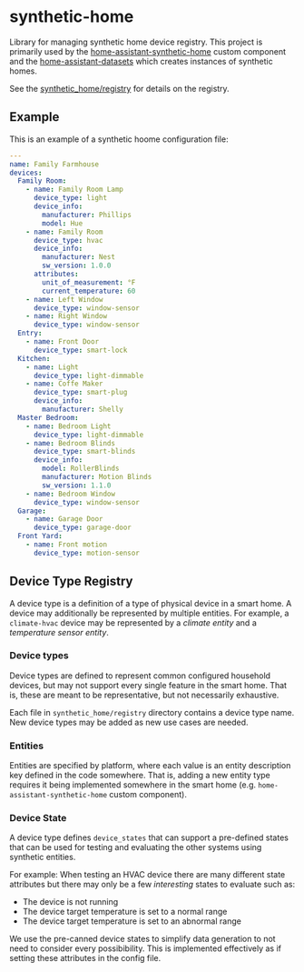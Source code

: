 # synthetic-home

Library for managing synthetic home device registry. This project is primarily
used by the [home-assistant-synthetic-home](https://github.com/allenporter/home-assistant-synthetic-home)
custom component and the [home-assistant-datasets](https://github.com/allenporter/home-assistant-datasets)
which creates instances of synthetic homes.

See the [synthetic_home/registry](synthetic_home/registry) for details on the registry.

## Example

This is an example of a synthetic hoome configuration file:

```yaml
---
name: Family Farmhouse
devices:
  Family Room:
    - name: Family Room Lamp
      device_type: light
      device_info:
        manufacturer: Phillips
        model: Hue
    - name: Family Room
      device_type: hvac
      device_info:
        manufacturer: Nest
        sw_version: 1.0.0
      attributes:
        unit_of_measurement: °F
        current_temperature: 60
    - name: Left Window
      device_type: window-sensor
    - name: Right Window
      device_type: window-sensor
  Entry:
    - name: Front Door
      device_type: smart-lock
  Kitchen:
    - name: Light
      device_type: light-dimmable
    - name: Coffe Maker
      device_type: smart-plug
      device_info:
        manufacturer: Shelly
  Master Bedroom:
    - name: Bedroom Light
      device_type: light-dimmable
    - name: Bedroom Blinds
      device_type: smart-blinds
      device_info:
        model: RollerBlinds
        manufacturer: Motion Blinds
        sw_version: 1.1.0
    - name: Bedroom Window
      device_type: window-sensor
  Garage:
    - name: Garage Door
      device_type: garage-door
  Front Yard:
    - name: Front motion
      device_type: motion-sensor
```

## Device Type Registry

A device type is a definition of a type of physical device in a smart home. A
device may additionally be represented by multiple entities. For example, a
`climate-hvac` device may be represented by a *climate entity* and a *temperature
sensor entity*.

### Device types

Device types are defined to represent common configured household devices,
but may not support every single feature in the smart home. That is, these
are meant to be representative, but not necessarily exhaustive.

Each file in `synthetic_home/registry` directory contains a device type name. New device
types may be added as new use cases are needed.

### Entities

Entities are specified by platform, where each value is an entity description
key defined in the code somewhere. That is, adding a new entity type requires
it being implemented somewhere in the smart home (e.g. `home-assistant-synthetic-home` custom component).

### Device State

A device type defines `device_states` that can support a pre-defined states that
can be used for testing and evaluating the other systems using synthetic entities.

For example: When testing an HVAC device there are many different state attributes
but there may only be a few _interesting_ states to evaluate such as:

- The device is not running
- The device target temperature is set to a normal range
- The device target temperature is set to an abnormal range

We use the pre-canned device states to simplify data generation to not need
to consider every possibibility. This is implemented effectively as if setting
these attributes in the config file.

